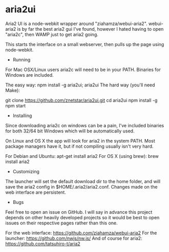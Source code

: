 aria2ui
=============

Aria2 UI is a node-webkit wrapper around "ziahamza/webui-aria2". webui-aria2 is by far the best aria2 gui I've found, however I hated having to open "aria2c", then WAMP just to get aria2 going.

This starts the interface on a small webserver, then pulls up the page using node-webkit.

* Running

For Mac OSX/Linux users aria2c will need to be in your PATH. Binaries for Windows are included.

The easy way: npm install -g aria2ui; aria2ui
The hard way (you'll need Make):

git clone https://github.com/znetstar/aria2ui.git
cd aria2ui
npm install -g
npm start

* Installing

Since downloading aria2c on windows can be a pain, I've included binaries for both 32/64 bit Windows which will be automatically used.

On Linux and OS X the app will look for aria2 in the system PATH. Most package managers have it, but if not compiling usually isn't very hard.

For Debian and Ubuntu: apt-get install aria2
For OS X (using brew): brew install aria2

* Customizing

The launcher will set the default download dir to the home folder, and will save the aria2 config in $HOME/.aria2/aria2.conf. Changes made on the web interface are persistent.

* Bugs

Feel free to open an issue on GitHub. I will say in advance this project depends on other heavily developed projects so it would be best to open issues on their respective pages rather than this one.

For the web interface: https://github.com/ziahamza/webui-aria2
For the launcher: https://github.com/nwjs/nw.js/
And of course for aria2: https://github.com/tatsuhiro-t/aria2